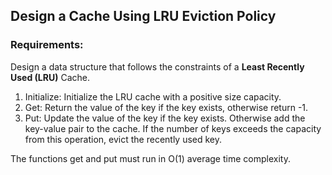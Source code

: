 ## Design a Cache Using LRU Eviction Policy

### Requirements:

Design a data structure that follows the constraints of a **Least Recently Used (LRU)** Cache.

1. Initialize: Initialize the LRU cache with a positive size capacity.
2. Get: Return the value of the key if the key exists, otherwise return -1.
3. Put: Update the value of the key if the key exists. Otherwise add the key-value pair to the cache. If the number of keys exceeds the capacity from this operation, evict the recently used key.

The functions get and put must run in O(1) average time complexity.
